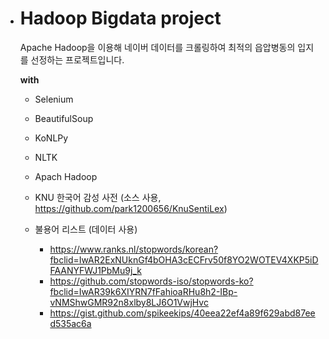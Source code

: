 - # Hadoop Bigdata project

  Apache Hadoop을 이용해 네이버 데이터를 크롤링하여 최적의 읍압병동의 입지를 선정하는 프로젝트입니다.

  **with**

  - Selenium
  - BeautifulSoup

  - KoNLPy
  - NLTK
  - Apach Hadoop
  - KNU 한국어 감성 사전 (소스 사용, https://github.com/park1200656/KnuSentiLex)
  - 불용어 리스트 (데이터 사용)
    - https://www.ranks.nl/stopwords/korean?fbclid=IwAR2ExNUknGf4bOHA3cECFrv50f8YO2WOTEV4XKP5iDFAANYFWJ1PbMu9j_k
    - https://github.com/stopwords-iso/stopwords-ko?fbclid=IwAR39k6XIYRN7fFahioaRHu8h2-IBp-vNMShwGMR92n8xlby8LJ6O1VwjHvc
    - https://gist.github.com/spikeekips/40eea22ef4a89f629abd87eed535ac6a
